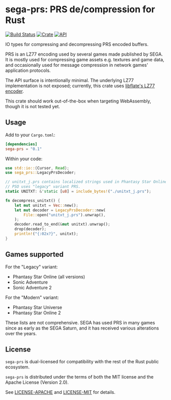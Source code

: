 # sega-prs: PRS de/compression for Rust

[![Build Status](https://travis-ci.org/HybridEidolon/rust-sega-prs.svg?branch=master)](https://travis-ci.org/HybridEidolon/rust-sega-prs)
[![Crate](https://img.shields.io/crates/v/sega-prs.svg)](https://crates.io/crates/sega-prs)
[![API](https://docs.rs/sega-prs/badge.svg)](https://docs.rs/sega-prs)

IO types for compressing and decompressing PRS encoded buffers.

PRS is an LZ77 encoding used by several games made published by SEGA. It is
mostly used for compressing game assets e.g. textures and game data, and
occasionally used for message compression in network games' application
protocols.

The API surface is intentionally minimal. The underlying LZ77 implementation is
not exposed; currently, this crate uses
[libflate's LZ77 encoder](https://crates.io/crates/libflate_lz77).

This crate should work out-of-the-box when targeting WebAssembly, though it is
not tested yet.

## Usage

Add to your `Cargo.toml`:

```toml
[dependencies]
sega-prs = "0.1"
```

Within your code:

```rust
use std::io::{Cursor, Read};
use sega_prs::LegacyPrsDecoder;

// unitxt_j.prs contains localized strings used in Phantasy Star Online's UI.
// PSO uses "legacy" variant PRS.
static UNITXT: &'static [u8] = include_bytes!("./unitxt_j.prs");

fn decompress_unitxt() {
    let mut unitxt = Vec::new();
    let mut decoder = LegacyPrsDecoder::new(
        File::open("unitxt_j.prs").unwrap(),
    );
    decoder.read_to_end(&mut unitxt).unwrap();
    drop(decoder);
    println!("{:02x?}", unitxt);
}
```

## Games supported

For the "Legacy" variant:

- Phantasy Star Online (all versions)
- Sonic Adventure
- Sonic Adventure 2

For the "Modern" variant:

- Phantasy Star Universe
- Phantasy Star Online 2

These lists are not comprehensive. SEGA has used PRS in many games since as
early as the SEGA Saturn, and it has received various alterations over the
years.

## License

`sega-prs` is dual-licensed for compatibility with the rest of the Rust public
ecosystem.

`sega-prs` is distributed under the terms of both the MIT license and the Apache
License (Version 2.0).

See [LICENSE-APACHE](LICENSE-APACHE) and [LICENSE-MIT](LICENSE-MIT) for details.
